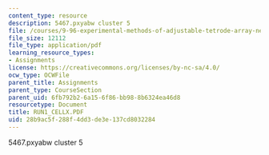 ```yaml
---
content_type: resource
description: 5467.pxyabw cluster 5
file: /courses/9-96-experimental-methods-of-adjustable-tetrode-array-neurophysiology-january-iap-2001/28b9ac5f288f4dd3de3e137cd8032284_RUN1_CELLX.PDF
file_size: 12112
file_type: application/pdf
learning_resource_types:
- Assignments
license: https://creativecommons.org/licenses/by-nc-sa/4.0/
ocw_type: OCWFile
parent_title: Assignments
parent_type: CourseSection
parent_uid: 6fb792b2-6a15-6f86-bb98-8b6324ea46d8
resourcetype: Document
title: RUN1_CELLX.PDF
uid: 28b9ac5f-288f-4dd3-de3e-137cd8032284
---
```

5467.pxyabw cluster 5